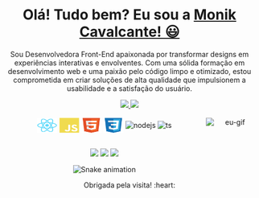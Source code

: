<div>
  
  <h1 align="center">
    Olá! Tudo bem? Eu sou a 
    <a href="https://www.linkedin.com/in/monik-cavalcante-1838431b3/">Monik Cavalcante! 😃️</a>
  </h1>
  
  <p align="center">
    Sou Desenvolvedora Front-End apaixonada por transformar designs em experiências interativas e envolventes. Com uma sólida formação em desenvolvimento web e uma paixão pelo código limpo e otimizado, estou comprometida em criar soluções de alta qualidade que impulsionem a usabilidade e a satisfação do usuário.
  
  </p>
  
 
  
</div>

<div align="center">
  <a href="https://github.com/monikcavalcante">
    <img height="150em" src="https://github-readme-stats.vercel.app/api?username=monikcavalcante&count_private=true&include_all_commits=true&show_icons=true&theme=dracula&hide_border=false&show_owner=true"/>
    <img height="150em" src="https://github-readme-stats.vercel.app/api/top-langs/?username=monikcavalcante&theme=dracula&hide_border=false&&layout=compact"/>
  </a>
</div>

<div align="center" valign="top"><br>
  <img align="center" alt="React" height="30" width="40" src="https://raw.githubusercontent.com/devicons/devicon/master/icons/react/react-original.svg">
  <img align="center" alt="Js" height="30" width="40" src="https://raw.githubusercontent.com/devicons/devicon/master/icons/javascript/javascript-plain.svg">

  <img align="center" alt="HTML" height="30" width="40" src="https://raw.githubusercontent.com/devicons/devicon/master/icons/html5/html5-original.svg">
  <img align="center" alt="CSS" height="30" width="40" src="https://raw.githubusercontent.com/devicons/devicon/master/icons/css3/css3-original.svg">
  <img align="center" alt="nodejs" height="30" width="40" src="https://cdn.worldvectorlogo.com/logos/nodejs-icon.svg">
  <img align="center" alt="ts" height="30" width="40" src="https://icons8.com.br/icon/uJM6fQYqDaZK/typescript">
 <img align="right" alt="eu-gif"  height="100" width="100" src="https://cdn.discordapp.com/attachments/1005677720174333995/1113973005798866976/eu_1.gif">
 
</div><br>

<div align="center">
 
  <a href="https://www.instagram.com/monnlet/" target="_blank"><img src="https://img.shields.io/badge/-Instagram-%23E4405F?style=for-the-badge&logo=instagram&logoColor=white" target="_blank"></a>
  <a href="https://www.linkedin.com/in/monik-cavalcante-1838431b3/" target="_blank"><img src="https://img.shields.io/badge/-LinkedIn-%230077B5?style=for-the-badge&logo=linkedin&logoColor=white" target="_blank"></a> 
  <a href="mailto:monikcavalcante.dev@gmail.com"><img src="https://img.shields.io/badge/-Gmail-%23333?style=for-the-badge&logo=gmail&logoColor=white" target="_blank"></a>
</div>

<div align="center">

  ![Snake animation](https://github.com/danielbped/danielbped/blob/output/github-contribution-grid-snake.svg)
  
</div>

<div align="center">
  <p>Obrigada pela visita! :heart: 

</div>
